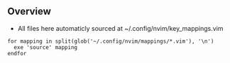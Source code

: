 ## Overview
* All files here automaticly sourced at ~/.config/nvim/key_mappings.vim


```shell
for mapping in split(glob('~/.config/nvim/mappings/*.vim'), '\n')
  exe 'source' mapping
endfor
```
